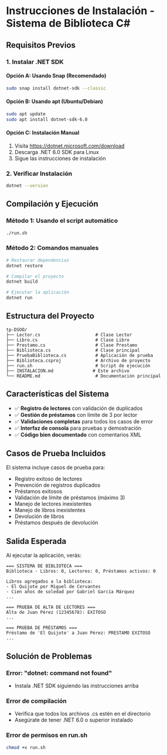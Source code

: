 # Instrucciones de Instalación - Sistema de Biblioteca C#

## Requisitos Previos

### 1. Instalar .NET SDK

#### Opción A: Usando Snap (Recomendado)
```bash
sudo snap install dotnet-sdk --classic
```

#### Opción B: Usando apt (Ubuntu/Debian)
```bash
sudo apt update
sudo apt install dotnet-sdk-6.0
```

#### Opción C: Instalación Manual
1. Visita https://dotnet.microsoft.com/download
2. Descarga .NET 6.0 SDK para Linux
3. Sigue las instrucciones de instalación

### 2. Verificar Instalación
```bash
dotnet --version
```

## Compilación y Ejecución

### Método 1: Usando el script automático
```bash
./run.sh
```

### Método 2: Comandos manuales
```bash
# Restaurar dependencias
dotnet restore

# Compilar el proyecto
dotnet build

# Ejecutar la aplicación
dotnet run
```

## Estructura del Proyecto

```
tp-DSOO/
├── Lector.cs                     # Clase Lector
├── Libro.cs                      # Clase Libro  
├── Prestamo.cs                   # Clase Prestamo
├── Biblioteca.cs                 # Clase principal
├── PruebaBiblioteca.cs           # Aplicación de prueba
├── Biblioteca.csproj             # Archivo de proyecto
├── run.sh                        # Script de ejecución
├── INSTALACION.md               # Este archivo
└── README.md                     # Documentación principal
```

## Características del Sistema

- ✅ **Registro de lectores** con validación de duplicados
- ✅ **Gestión de préstamos** con límite de 3 por lector
- ✅ **Validaciones completas** para todos los casos de error
- ✅ **Interfaz de consola** para pruebas y demostración
- ✅ **Código bien documentado** con comentarios XML

## Casos de Prueba Incluidos

El sistema incluye casos de prueba para:
- Registro exitoso de lectores
- Prevención de registros duplicados
- Préstamos exitosos
- Validación de límite de préstamos (máximo 3)
- Manejo de lectores inexistentes
- Manejo de libros inexistentes
- Devolución de libros
- Préstamos después de devolución

## Salida Esperada

Al ejecutar la aplicación, verás:
```
=== SISTEMA DE BIBLIOTECA ===
Biblioteca - Libros: 0, Lectores: 0, Préstamos activos: 0

Libros agregados a la biblioteca:
- El Quijote por Miguel de Cervantes
- Cien años de soledad por Gabriel García Márquez
...

=== PRUEBA DE ALTA DE LECTORES ===
Alta de Juan Pérez (12345678): EXITOSO
...

=== PRUEBA DE PRÉSTAMOS ===
Préstamo de 'El Quijote' a Juan Pérez: PRESTAMO EXITOSO
...
```

## Solución de Problemas

### Error: "dotnet: command not found"
- Instala .NET SDK siguiendo las instrucciones arriba

### Error de compilación
- Verifica que todos los archivos .cs estén en el directorio
- Asegúrate de tener .NET 6.0 o superior instalado

### Error de permisos en run.sh
```bash
chmod +x run.sh
```

